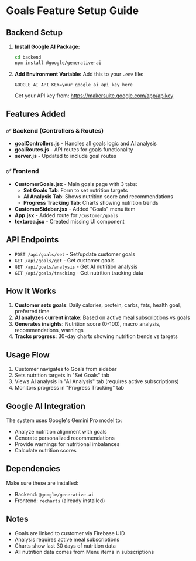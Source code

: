 # Goals Feature Setup Guide

## Backend Setup

1. **Install Google AI Package:**
   ```bash
   cd backend
   npm install @google/generative-ai
   ```

2. **Add Environment Variable:**
   Add this to your `.env` file:
   ```
   GOOGLE_AI_API_KEY=your_google_ai_api_key_here
   ```
   
   Get your API key from: https://makersuite.google.com/app/apikey

## Features Added

### ✅ Backend (Controllers & Routes)
- **goalControllers.js** - Handles all goals logic and AI analysis
- **goalRoutes.js** - API routes for goals functionality
- **server.js** - Updated to include goal routes

### ✅ Frontend 
- **CustomerGoals.jsx** - Main goals page with 3 tabs:
  - **Set Goals Tab**: Form to set nutrition targets
  - **AI Analysis Tab**: Shows nutrition score and recommendations
  - **Progress Tracking Tab**: Charts showing nutrition trends
- **CustomerSidebar.jsx** - Added "Goals" menu item
- **App.jsx** - Added route for `/customer/goals`
- **textarea.jsx** - Created missing UI component

## API Endpoints

- `POST /api/goals/set` - Set/update customer goals
- `GET /api/goals/get` - Get customer goals
- `GET /api/goals/analysis` - Get AI nutrition analysis
- `GET /api/goals/tracking` - Get nutrition tracking data

## How It Works

1. **Customer sets goals**: Daily calories, protein, carbs, fats, health goal, preferred time
2. **AI analyzes current intake**: Based on active meal subscriptions vs goals
3. **Generates insights**: Nutrition score (0-100), macro analysis, recommendations, warnings
4. **Tracks progress**: 30-day charts showing nutrition trends vs targets

## Usage Flow

1. Customer navigates to Goals from sidebar
2. Sets nutrition targets in "Set Goals" tab
3. Views AI analysis in "AI Analysis" tab (requires active subscriptions)
4. Monitors progress in "Progress Tracking" tab

## Google AI Integration

The system uses Google's Gemini Pro model to:
- Analyze nutrition alignment with goals
- Generate personalized recommendations
- Provide warnings for nutritional imbalances
- Calculate nutrition scores

## Dependencies

Make sure these are installed:
- Backend: `@google/generative-ai`
- Frontend: `recharts` (already installed)

## Notes

- Goals are linked to customer via Firebase UID
- Analysis requires active meal subscriptions
- Charts show last 30 days of nutrition data
- All nutrition data comes from Menu items in subscriptions